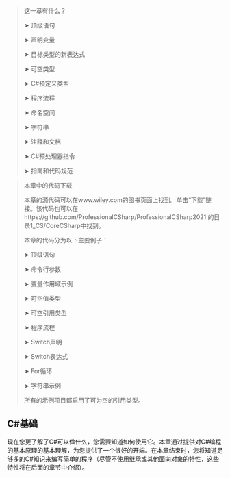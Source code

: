 > 这一章有什么？
>
> ➤ 顶级语句
>
> ➤ 声明变量
>
> ➤ 目标类型的新表达式
>
> ➤ 可空类型
>
> ➤ C#预定义类型
>
> ➤ 程序流程
>
> ➤ 命名空间
>
> ➤ 字符串
>
> ➤ 注释和文档
>
> ➤ C#预处理器指令
>
> ➤ 指南和代码规范



> 本章中的代码下载
>
> 本章的源代码可以在www.wiley.com的图书页面上找到。单击“下载”链接。该代码也可以在https://github.com/ProfessionalCSharp/ProfessionalCSharp2021 的目录1_CS/CoreCSharp中找到。
>
> 本章的代码分为以下主要例子：
>
> ➤ 顶级语句
>
> ➤ 命令行参数
>
> ➤ 变量作用域示例
>
> ➤ 可空值类型
>
> ➤ 可空引用类型
>
> ➤ 程序流程
>
> ➤ Switch声明
>
> ➤ Switch表达式
>
> ➤ For循环
>
> ➤ 字符串示例
>
> 所有的示例项目都启用了可为空的引用类型。



## C#基础

现在您更了解了C#可以做什么，您需要知道如何使用它。本章通过提供对C#编程的基本原理的基本理解，为您提供了一个很好的开端。在本章结束时，您将知道足够多的C#知识来编写简单的程序（尽管不使用继承或其他面向对象的特性，这些特性将在后面的章节中介绍）。